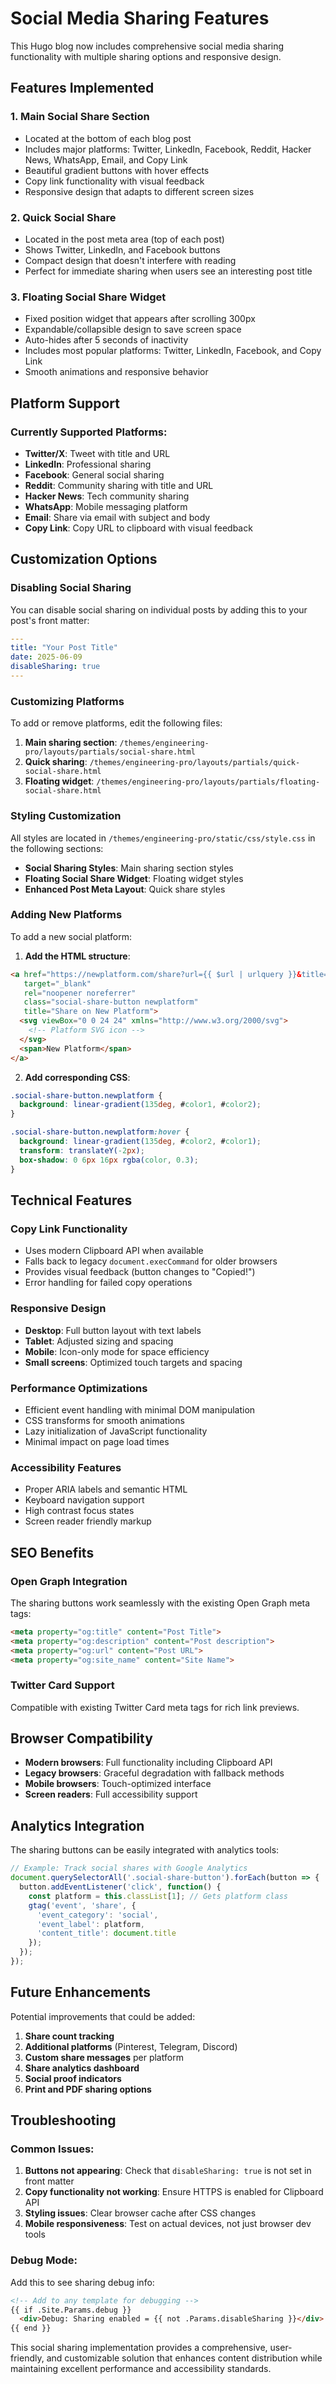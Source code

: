 # Social Media Sharing Features

This Hugo blog now includes comprehensive social media sharing functionality with multiple sharing options and responsive design.

## Features Implemented

### 1. **Main Social Share Section**
- Located at the bottom of each blog post
- Includes major platforms: Twitter, LinkedIn, Facebook, Reddit, Hacker News, WhatsApp, Email, and Copy Link
- Beautiful gradient buttons with hover effects
- Copy link functionality with visual feedback
- Responsive design that adapts to different screen sizes

### 2. **Quick Social Share**
- Located in the post meta area (top of each post)
- Shows Twitter, LinkedIn, and Facebook buttons
- Compact design that doesn't interfere with reading
- Perfect for immediate sharing when users see an interesting post title

### 3. **Floating Social Share Widget**
- Fixed position widget that appears after scrolling 300px
- Expandable/collapsible design to save screen space
- Auto-hides after 5 seconds of inactivity
- Includes most popular platforms: Twitter, LinkedIn, Facebook, and Copy Link
- Smooth animations and responsive behavior

## Platform Support

### Currently Supported Platforms:
- **Twitter/X**: Tweet with title and URL
- **LinkedIn**: Professional sharing
- **Facebook**: General social sharing
- **Reddit**: Community sharing with title and URL
- **Hacker News**: Tech community sharing
- **WhatsApp**: Mobile messaging platform
- **Email**: Share via email with subject and body
- **Copy Link**: Copy URL to clipboard with visual feedback

## Customization Options

### Disabling Social Sharing
You can disable social sharing on individual posts by adding this to your post's front matter:

```yaml
---
title: "Your Post Title"
date: 2025-06-09
disableSharing: true
---
```

### Customizing Platforms
To add or remove platforms, edit the following files:

1. **Main sharing section**: `/themes/engineering-pro/layouts/partials/social-share.html`
2. **Quick sharing**: `/themes/engineering-pro/layouts/partials/quick-social-share.html`
3. **Floating widget**: `/themes/engineering-pro/layouts/partials/floating-social-share.html`

### Styling Customization
All styles are located in `/themes/engineering-pro/static/css/style.css` in the following sections:

- **Social Sharing Styles**: Main sharing section styles
- **Floating Social Share Widget**: Floating widget styles
- **Enhanced Post Meta Layout**: Quick share styles

### Adding New Platforms

To add a new social platform:

1. **Add the HTML structure**:
```html
<a href="https://newplatform.com/share?url={{ $url | urlquery }}&title={{ $title | urlquery }}" 
   target="_blank" 
   rel="noopener noreferrer" 
   class="social-share-button newplatform"
   title="Share on New Platform">
  <svg viewBox="0 0 24 24" xmlns="http://www.w3.org/2000/svg">
    <!-- Platform SVG icon -->
  </svg>
  <span>New Platform</span>
</a>
```

2. **Add corresponding CSS**:
```css
.social-share-button.newplatform {
  background: linear-gradient(135deg, #color1, #color2);
}

.social-share-button.newplatform:hover {
  background: linear-gradient(135deg, #color2, #color1);
  transform: translateY(-2px);
  box-shadow: 0 6px 16px rgba(color, 0.3);
}
```

## Technical Features

### Copy Link Functionality
- Uses modern Clipboard API when available
- Falls back to legacy `document.execCommand` for older browsers
- Provides visual feedback (button changes to "Copied!")
- Error handling for failed copy operations

### Responsive Design
- **Desktop**: Full button layout with text labels
- **Tablet**: Adjusted sizing and spacing
- **Mobile**: Icon-only mode for space efficiency
- **Small screens**: Optimized touch targets and spacing

### Performance Optimizations
- Efficient event handling with minimal DOM manipulation
- CSS transforms for smooth animations
- Lazy initialization of JavaScript functionality
- Minimal impact on page load times

### Accessibility Features
- Proper ARIA labels and semantic HTML
- Keyboard navigation support
- High contrast focus states
- Screen reader friendly markup

## SEO Benefits

### Open Graph Integration
The sharing buttons work seamlessly with the existing Open Graph meta tags:

```html
<meta property="og:title" content="Post Title">
<meta property="og:description" content="Post description">
<meta property="og:url" content="Post URL">
<meta property="og:site_name" content="Site Name">
```

### Twitter Card Support
Compatible with existing Twitter Card meta tags for rich link previews.

## Browser Compatibility

- **Modern browsers**: Full functionality including Clipboard API
- **Legacy browsers**: Graceful degradation with fallback methods
- **Mobile browsers**: Touch-optimized interface
- **Screen readers**: Full accessibility support

## Analytics Integration

The sharing buttons can be easily integrated with analytics tools:

```javascript
// Example: Track social shares with Google Analytics
document.querySelectorAll('.social-share-button').forEach(button => {
  button.addEventListener('click', function() {
    const platform = this.classList[1]; // Gets platform class
    gtag('event', 'share', {
      'event_category': 'social',
      'event_label': platform,
      'content_title': document.title
    });
  });
});
```

## Future Enhancements

Potential improvements that could be added:

1. **Share count tracking**
2. **Additional platforms** (Pinterest, Telegram, Discord)
3. **Custom share messages** per platform
4. **Share analytics dashboard**
5. **Social proof indicators**
6. **Print and PDF sharing options**

## Troubleshooting

### Common Issues:

1. **Buttons not appearing**: Check that `disableSharing: true` is not set in front matter
2. **Copy functionality not working**: Ensure HTTPS is enabled for Clipboard API
3. **Styling issues**: Clear browser cache after CSS changes
4. **Mobile responsiveness**: Test on actual devices, not just browser dev tools

### Debug Mode:
Add this to see sharing debug info:
```html
<!-- Add to any template for debugging -->
{{ if .Site.Params.debug }}
  <div>Debug: Sharing enabled = {{ not .Params.disableSharing }}</div>
{{ end }}
```

This social sharing implementation provides a comprehensive, user-friendly, and customizable solution that enhances content distribution while maintaining excellent performance and accessibility standards.
